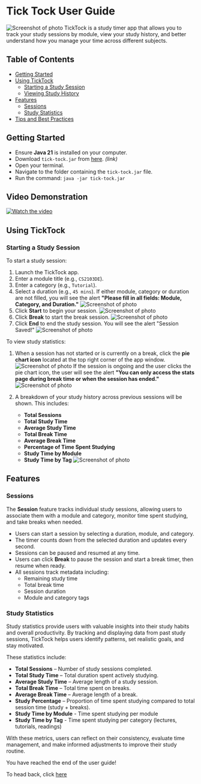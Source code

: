 # Tick Tock User Guide

![Screenshot of photo](images/Ui.png)
TickTock is a study timer app that allows you to track your study sessions by module, view your study history, and better understand how you manage your time across different subjects.

## Table of Contents
- [Getting Started](#getting-started)
- [Using TickTock](#using-ticktock)
    - [Starting a Study Session](#starting-a-study-session)
    - [Viewing Study History](#viewing-study-history)
- [Features](#features)
    - [Sessions](#sessions)
    - [Study Statistics](#study-insights)
- [Tips and Best Practices](#tips-and-best-practices)

## Getting Started 
- Ensure **Java 21** is installed on your computer.
- Download `tick-tock.jar` from [here](#). *(link)*
- Open your terminal.
- Navigate to the folder containing the `tick-tock.jar` file.
- Run the command: `java -jar tick-tock.jar`

## Video Demonstration
[![Watch the video](https://github.com/Jen999/tick-tock/blob/docs/add-video/docs/images/Ui.png)](https://github.com/Jen999/tick-tock/raw/docs/add-video/docs/video/CS2103DE_ticktock_demo.mp4)



## Using TickTock

### Starting a Study Session
To start a study session:

1. Launch the TickTock app.
2. Enter a module title (e.g., `CS2103DE`).
3. Enter a category (e.g., `Tutorial`).
4. Select a duration (e.g., `45 mins`). If either module, category or duration are not filled, you will see the alert **"Please fill in all fields: Module, Category, and Duration."**
   ![Screenshot of photo](images/blankwarn.jpg)
5. Click **Start** to begin your session.
   ![Screenshot of photo](images/start.jpg)
6. Click **Break** to start the break session.
   ![Screenshot of photo](images/break.jpg)
7. Click **End** to end the study session. You will see the alert "Session Saved!"
   ![Screenshot of photo](images/end.jpg)

To view study statistics:

1. When a session has not started or is currently on a break, click the **pie chart icon** located at the top right corner of the app window.
   ![Screenshot of photo](images/pie.jpg) If the session is ongoing and the user clicks the pie chart icon, the user will see the alert **"You can only access the stats page during break time or when the session has ended."**
   ![Screenshot of photo](images/breakwarn.jpg)
2. A breakdown of your study history across previous sessions will be shown. This includes:

    - **Total Sessions**
    - **Total Study Time**
    - **Average Study Time**
    - **Total Break Time**
    - **Average Break Time**
    - **Percentage of Time Spent Studying**
    - **Study Time by Module**
    - **Study Time by Tag**
    ![Screenshot of photo](images/stats.jpg)
## Features

### Sessions

The **Session** feature tracks individual study sessions, allowing users to associate them with a module and category, monitor time spent studying, and take breaks when needed.

- Users can start a session by selecting a duration, module, and category.
- The timer counts down from the selected duration and updates every second.
- Sessions can be paused and resumed at any time.
- Users can click **Break** to pause the session and start a break timer, then resume when ready.
- All sessions track metadata including:
    - Remaining study time
    - Total break time
    - Session duration
    - Module and category tags

### Study Statistics
Study statistics provide users with valuable insights into their study habits and overall productivity. By tracking and displaying data from past study sessions, TickTock helps users identify patterns, set realistic goals, and stay motivated.

These statistics include:

- **Total Sessions** – Number of study sessions completed.
- **Total Study Time** – Total duration spent actively studying.
- **Average Study Time** – Average length of a study session.
- **Total Break Time** – Total time spent on breaks.
- **Average Break Time** – Average length of a break.
- **Study Percentage** – Proportion of time spent studying compared to total session time (study + breaks).
- **Study Time by Module** - Time spent studying per module 
- **Study Time by Tag** - Time spent studying per category (lectures, tutorials, readings)

With these metrics, users can reflect on their consistency, evaluate time management, and make informed adjustments to improve their study routine.

You have reached the end of the user guide!

To head back, click [here](./README.md)